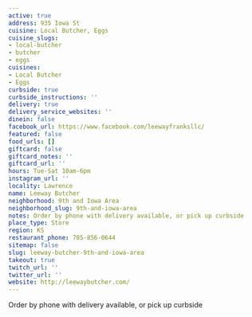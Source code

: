 ```yaml
---
active: true
address: 935 Iowa St
cuisine: Local Butcher, Eggs
cuisine_slugs:
- local-butcher
- butcher
- eggs
cuisines:
- Local Butcher
- Eggs
curbside: true
curbside_instructions: ''
delivery: true
delivery_service_websites: ''
dinein: false
facebook_url: https://www.facebook.com/leewayfranksllc/
featured: false
food_urls: []
giftcard: false
giftcard_notes: ''
giftcard_url: ''
hours: Tue-Sat 10am-6pm
instagram_url: ''
locality: Lawrence
name: Leeway Butcher
neighborhood: 9th and Iowa Area
neighborhood_slug: 9th-and-iowa-area
notes: Order by phone with delivery available, or pick up curbside
place_type: Store
region: KS
restaurant_phone: 785-856-0644
sitemap: false
slug: leeway-butcher-9th-and-iowa-area
takeout: true
twitch_url: ''
twitter_url: ''
website: http://leewaybutcher.com/
---
```


Order by phone with delivery available, or pick up curbside